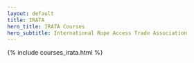 ```yaml
---
layout: default
title: IRATA
hero_title: IRATA Courses
hero_subtitle: International Rope Access Trade Association
---
```

{% include courses_irata.html %}